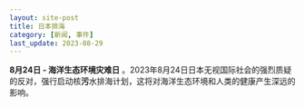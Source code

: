 ```yaml
---
layout: site-post
title: 日本排海
category: [新闻, 事件]
last_update: 2023-08-29
---
```

**8月24日 - 海洋生态环境灾难日** 。2023年8月24日日本无视国际社会的强烈质疑的反对，强行启动核**污**水排海计划，这将对海洋生态环境和人类的健康产生深远的影响。
